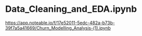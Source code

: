 # Data_Cleaning_and_EDA.ipynb
https://app.noteable.io/f/17e52011-5edc-482a-b73b-39f7a5a41669/Churn_Modelling_Analysis-(1).ipynb

